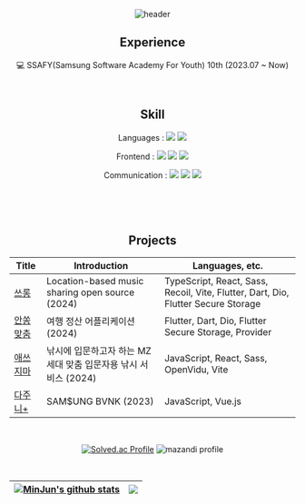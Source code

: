 <div align="center"> 

![header](https://capsule-render.vercel.app/api?type=venom&color=7b66ff&height=160&section=header&text=신웅's%20github&fontSize=40)

## Experience

💻 SSAFY(Samsung Software Academy For Youth) 10th (2023.07 ~ Now)<br>

<br/>

## Skill

Languages :
  <img src="https://img.shields.io/badge/Javascript-F7DF1E?style=for-the-badge&logo=javascript&logoColor=white"/>
  <img src="https://img.shields.io/badge/Typecript-3178C6?style=for-the-badge&logo=typescript&logoColor=white"/>
  
Frontend :
  <img src="https://img.shields.io/badge/React-61DAFB?style=for-the-badge&logo=react&logoColor=white"/>
  <img src="https://img.shields.io/badge/recoil-3578E5?style=for-the-badge&logo=recoil&logoColor=white"/>
  <img src="https://img.shields.io/badge/sass-CC6699?style=for-the-badge&logo=sass&logoColor=white"/>
  

Communication : 
  <img src="https://img.shields.io/badge/Git-F05032?style=for-the-badge&logo=git&logoColor=white"/>
  <img src="https://img.shields.io/badge/Jira-0052CC?style=for-the-badge&logo=jirasoftware&logoColor=white"/>
  <img src="https://img.shields.io/badge/Notion-000000?style=for-the-badge&logo=notion&logoColor=white"/>


<br/><br/><br/>

## Projects



| Title | Introduction | Languages, etc. |
| ------------- | ------------- | ------------- |
| <a href="https://github.com/sinoong/Throwng">쓰롱</a> | Location-based music sharing open source (2024) | TypeScript, React, Sass, Recoil, Vite, Flutter, Dart, Dio, Flutter Secure Storage |
| <a href="https://github.com/sinoong/Perfect Fit">안쏭맞춤</a> | 여행 정산 어플리케이션 (2024) | Flutter, Dart, Dio, Flutter Secure Storage, Provider |
| <a href="https://github.com/sinoong/S-jima">애쓰지마</a> | 낚시에 입문하고자 하는 MZ세대 맞춤 입문자용 낚시 서비스 (2024) | JavaScript, React, Sass, OpenVidu, Vite |
| <a href="https://github.com/sinoong/Dasuney+">다주니+</a> | SAM$UNG BVNK (2023) | JavaScript, Vue.js |

<br>

[![Solved.ac Profile](http://mazassumnida.wtf/api/v2/generate_badge?boj=yid0816)](https://solved.ac/yid0816/) 
![mazandi profile](http://mazandi.herokuapp.com/api?handle=yid0816&theme=warm)

<br>


| <a href="https://github.com/anuraghazra/github-readme-stats"><img align="center" src="https://github-readme-stats.vercel.app/api?username=muminjun&rank_icon=github&show_icons=true&theme=default_repocard&hide_border=true" alt="MinJun's github stats" /></a> | <a href="https://github.com/anuraghazra/github-readme-stats"><img align="center" src="https://github-readme-stats.vercel.app/api/top-langs/?username=muminjun&layout=compact&theme=buefy&hide_border=true" /></a> |
| ------------- | ------------- |






</div>
